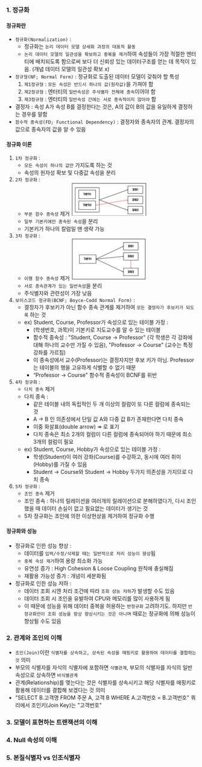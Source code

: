 
```table-of-contents
```

### 1. 정규화
#### 정규화란
- `정규화(Normalization)` : 
	- 정규화는 `논리 데이터 모델 상세화 과정의 대표적 활동` 
	- `논리 데이터 모델의 일관성을 확보하고 중복을 제거`하여 속성들이 가장 적절한 엔터티에 배치되도록 함으로써 보다 더 신뢰성 있는 데이터구조를 얻는 데 목적이 있음. (개념 데이터 모델의 일관성 확보 x)
- `정규형(NF; Normal Form)` : 정규화로 도출된 데이터 모델이 갖춰야 할 특성
	1) `제1정규형` : `모든 속성은 반드시 하나의 값(원자값)`을 가져야 함
	2) `제2정규형` : 엔터티의 `일반속성은 주식별자 전체에 종속`이어야 함
	3) `제3정규형` : 엔터티의 `일반속성 간에는 서로 종속적이지 않아야` 함
- 결정자 : 속성 A가 속성 B를 결정한다는 것은, A의 값이 B의 값을 유일하게 결정하는 경우를 말함
- `함수적 종속성(FD; Functional Dependency)` : 결정자와 종속자의 관계. 결정자의 값으로 종속자의 값을 알 수 있음

#### 정규화 이론
1) `1차 정규화` : 
	- `모든 속성이 하나의 값만` 가지도록 하는 것
	- 속성의 원자성 확보 및 다중값 속성을 분리
2) `2차 정규화` : 
	- `부분 함수 종속성` 제거
		![](./attached_files/3.png)
	- `일부 기본키에만 종속된 속성`을 분리
	- 기본키가 하나의 칼럼일 땐 생략 가능
3) `3차 정규화` : 
	- `이행 함수 종속성` 제거
		![](./attached_files/4.png)
	- `서로 종속관계가 있는 일반속성`을 분리
	- 주식별자와 관련성이 가장 낮음
4) `보이스코드 정규화(BCNF; Boyce-Codd Normal Form)` : 
	- 결정자가 후보키가 아닌 함수 종속 관계를 제거하여 `모든 결정자가 후보키가 되도록` 하는 것
	- ex) Student, Course, Professor가 속성으로 있는 테이블 가정 : 
		- (학생번호, 과목)이 기본키로 지도교수를 알 수 있는 테이블
		- 함수적 종속성 : "Student, Course -> Professor" (각 학생은 각 강좌에 대해 하나의 교수만 가질 수 있음), "Professor -> Course" (교수는 특정 강좌를 가르침)
		- 이 종속성에서 교수(Professor)는 결정자지만 후보 키가 아님. Professor는 테이블의 행을 고유하게 식별할 수 없기 때문
		- “Professor -> Course" 함수적 종속성이 BCNF를 위반
5) `4차 정규화` : 
	- `다치 종속` 제거
	- 다치 종속 : 
		- 같은 테이블 내의 독립적인 두 개 이상의 컬럼이 또 다른 컬럼에 종속되는 것
		- A → B 인 의존성에서 단일 값 A와 다중 값 B가 존재한다면 다치 종속
		- 이중 화살표(double arrow) ↠ 로 표기
		- 다치 종속은 최소 2개의 컬럼이 다른 컬럼에 종속되어야 하기 때문에 최소 3개의 컬럼이 필요
	- ex) Student, Course, Hobby가 속성으로 있는 테이블 가정 : 
		- 학생(Student)이 여러 강좌(Course)를 수강하고, 동시에 여러 취미(Hobby)를 가질 수 있음
		- Student -> Course와 Student -> Hobby 두가지 의존성을 가지므로 다치 종속
6) `5차 정규화` : 
	- `조인 종속` 제거
	- 조인 종속 : 하나의 릴레이션을 여러개의 릴레이션으로 분해하였다가, 다시 조인했을 때 데이터 손실이 없고 필요없는 데이터가 생기는 것
	- 5차 정규화는 조인에 의한 이상현상을 제거하여 정규화 수행

#### 정규화와 성능
- 정규화로 인한 성능 향상 : 
	- 데이터를 `입력/수정/삭제할 때는 일반적으로 처리 성능이 향상`됨
	- `중복 속성 제거`하여 용량 최소화 가능
	- 유연성 증가 : High Cohesion & Loose Coupling 원칙에 충실해짐
	- 재활용 가능성 증가 : 개념이 세분화됨
- 정규화로 인한 성능 저하 : 
	- 데이터 조회 시엔 처리 조건에 따라 `조회 성능 저하`가 발생할 수도 있음
	- 데이터 조회 시 조인을 유발하여 CPU와 메모리를 많이 사용하게 됨
	- 이 때문에 성능을 위해 데이터 중복을 허용하는 `반정규화` 고려하기도. 하지만 `반정규화만이 조회 성능을 항상 향상시키는 것은 아니며` 때로는 정규화에 의해 성능이 향상될 수도 있음

### 2. 관계와 조인의 이해
- `조인(Join)`이란 `식별자를 상속하고, 상속된 속성을 매핑키로 활용하여 데이터를 결합하는 것` 의미
- 부모의 식별자를 자식의 식별자에 포함하면 `식별관계`, 부모의 식별자를 자식의 일반속성으로 상속하면 `비식별관계`
- 관계(Relationship)를 맺는다는 것은 식별자를 상속시키고 해당 식별자를 매핑키로 활용해 데이터를 결합해 보겠다는 것 의미
- "SELECT B.고객명 FROM 주문 A, 고객 B WHERE A.고객번호 = B.고객번호" 쿼리에서 조인키(Join Key)는 "고객번호"

### 3. 모델이 표현하는 트랜잭션의 이해


### 4. Null 속성의 이해


### 5. 본질식별자 vs 인조식별자